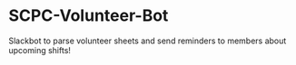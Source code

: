 # SCPC-Volunteer-Bot
Slackbot to parse volunteer sheets and send reminders to members about upcoming shifts!
